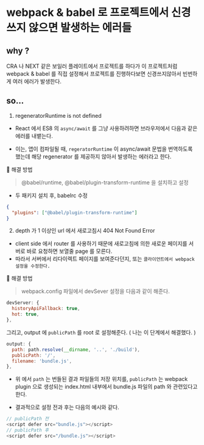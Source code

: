 # webpack & babel 로 프로젝트에서 신경쓰지 않으면 발생하는 에러들

## why ?

CRA 나 NEXT 같은 보일러 플레이트에서 프로젝트를 하다가 이 프로젝트처럼 webpack & babel 를 직접 설정해서 프로젝트를 진행하다보면 신경쓰지않아서 빈번하게 여러 에러가 발생한다.

## so...

1. regeneratorRuntime is not defined

- React 에서 ES8 의 `async/await` 를 그냥 사용하려하면 브라우저에서 다음과 같은 에러를 내뱉는다.

- 이는, 앱이 컴파일될 때, `regeratorRuntime` 이 async/await 문법을 번역하도록 했는데 해당 regenerator 를 제공하지 않아서 발생하는 에러라고 한다.

🚀 해결 방법

> @babel/runtime, @babel/plugin-transform-runtime 을 설치하고 설정

- 두 패키지 설치 후, babelrc 수정

```json
{
  "plugins": ["@babel/plugin-transform-runtime"]
}
```

2. depth 가 1 이상인 url 에서 새로고침시 404 Not Found Error

- client side 에서 router 를 사용하기 때문에 새로고침에 의한 새로운 페이지를 서버로 바로 요청하면 보열줄 page 를 모른다.
- 따라서 서버에서 리다이렉트 페이지를 보여준다던지, 또는 `클라이언트에서 webpack 설정을 수정한다.`

🚀 해결 방법

> webpack.config 파일에서 devSever 설정을 다음과 같이 해준다.

```javascript
devServer: {
  historyApiFallback: true,
  hot: true,
},
```

그리고, output 에 `publicPath` 를 root 로 설정해준다. ( 나는 이 단계에서 해결했다. )

```javascript
output: {
  path: path.resolve(__dirname, '..', './build'),
  publicPath: '/',
  filename: 'bundle.js',
},
```

- 위 에서 `path` 는 번들된 결과 파일들의 저장 위치를, `publicPath` 는 webpack plugin 으로 생성되는 index.html 내부에서 bundle.js 파일의 path 와 관련있다고 한다.

- 결과적으로 설정 전과 후는 다음의 예시와 같다.

```javascript
// publicPath 전
<script defer src="bundle.js"></script>
// publicPath 후
<script defer src="/bundle.js"></script>
```
